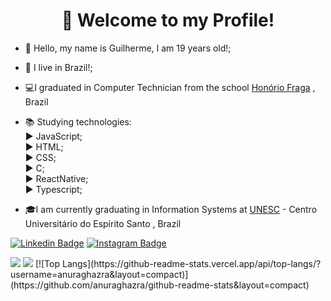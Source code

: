 <h1 align="center">👋 Welcome to my Profile!</h1>

- 👋 Hello, my name is Guilherme, I am 19 years old!;
- 🏡 I live in Brazil!;
- 💻I graduated in Computer Technician from the school <a href="https://www.facebook.com/honorio.fraga.33">Honório Fraga</a> , Brazil

- 📚 Studying technologies:<br>
  ▶ JavaScript;<br>
  ▶ HTML;<br>
  ▶ CSS;<br>
  ▶ C;<br>
  ▶ ReactNative;<br>
  ▶ Typescript;<br>
  
- 🎓I am currently graduating in Information Systems at <a href="https://unesc.br/">UNESC</a> - Centro Universitário do Espírito Santo , Brazil

[![Linkedin Badge](https://img.shields.io/badge/-LinkedIn-blue?style=flat-square&logo=Linkedin&logoColor=white&link=https://https://www.linkedin.com/in/guilherme-sartori-90a75b206/)](https://www.linkedin.com/in/guilherme-sartori-90a75b206/) [![Instagram Badge](https://img.shields.io/badge/-Instagram-violet?style=flat-square&logo=Instagram&logoColor=white&link=https://www.instagram.com/guilherme_sart/)](https://www.instagram.com/guilherme_sart/) 

 
<!---
guilherme-sartori/guilherme-sartori is a ✨ special ✨ repository because its `README.md` (this file) appears on your GitHub profile.
You can click the Preview link to take a look at your changes.
--->
<img src="https://github-readme-stats.vercel.app/api?username=guilhermesart&show_icons=true&theme=dracula">
<img src="https://github-readme-stats.vercel.app/api/top-langs/?username=guilhermesart&layout=compact)](https://github.com/guilhermesart/github-readme-stats&theme=dracula">
[![Top Langs](https://github-readme-stats.vercel.app/api/top-langs/?username=anuraghazra&layout=compact)](https://github.com/anuraghazra/github-readme-stats&layout=compact)
